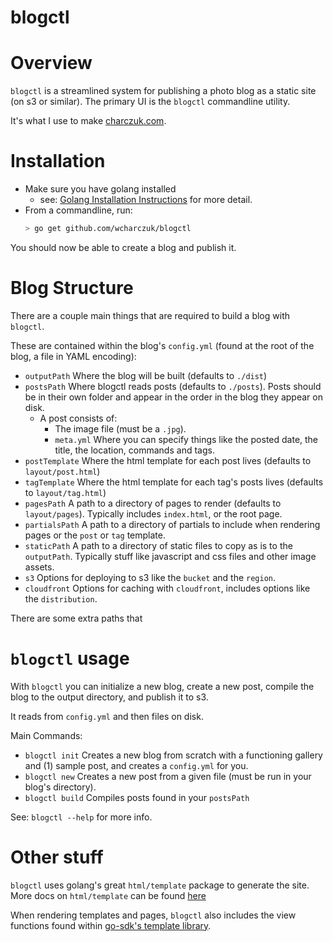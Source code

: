 blogctl
=========

# Overview

`blogctl` is a streamlined system for publishing a photo blog as a static site (on s3 or similar). The primary UI is the `blogctl` commandline utility.

It's what I use to make [charczuk.com](http://www.charczuk.com).

# Installation

* Make sure you have golang installed
	- see: [Golang Installation Instructions](https://golang.org/doc/install) for more detail.
* From a commandline, run:
	```bash
	> go get github.com/wcharczuk/blogctl
	```

You should now be able to create a blog and publish it.

# Blog Structure

There are a couple main things that are required to build a blog with `blogctl`.

These are contained within the blog's `config.yml` (found at the root of the blog, a file in YAML encoding):
- `outputPath` Where the blog will be built (defaults to `./dist`)
- `postsPath` Where blogctl reads posts (defaults to `./posts`). Posts should be in their own folder and appear in the order in the blog they appear on disk.
	* A post consists of:
		- The image file (must be a `.jpg`).
		- `meta.yml` Where you can specify things like the posted date, the title, the location, commands and tags.
- `postTemplate` Where the html template for each post lives (defaults to `layout/post.html`)
- `tagTemplate` Where the html template for each tag's posts lives (defaults to `layout/tag.html`)
- `pagesPath` A path to a directory of pages to render (defaults to `layout/pages`). Typically includes `index.html`, or the root page.
- `partialsPath` A path to a directory of partials to include when rendering pages or the `post` or `tag` template.
- `staticPath` A path to a directory of static files to copy as is to the `outputPath`. Typically stuff like javascript and css files and other image assets.
- `s3` Options for deploying to s3 like the `bucket` and the `region`.
- `cloudfront` Options for caching with `cloudfront`, includes options like the `distribution`.

There are some extra paths that

# `blogctl` usage

With `blogctl` you can initialize a new blog, create a new post, compile the blog to the output directory, and publish it to s3.

It reads from `config.yml` and then files on disk.

Main Commands:
- `blogctl init` Creates a new blog from scratch with a functioning gallery and (1) sample post, and creates a `config.yml` for you.
- `blogctl new` Creates a new post from a given file (must be run in your blog's directory).
- `blogctl build` Compiles posts found in your `postsPath`

See: `blogctl --help` for more info.

# Other stuff

`blogctl` uses golang's great `html/template` package to generate the site. More docs on `html/template` can be found [here](https://godoc.org/html/template)

When rendering templates and pages, `blogctl` also includes the view functions found within [go-sdk's template library](https://github.com/blend/go-sdk/tree/master/template/view_funcs.go).

